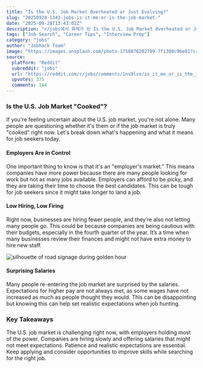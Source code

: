 ```yaml
---
title: "Is the U.S. Job Market Overheated or Just Evolving?"
slug: "20250928-1343-jobs-is-it-me-or-is-the-job-market-"
date: "2025-09-28T13:43:02Z"
description: "r/jobs에서 화제가 된 Is the U.S. Job Market Overheated or Just Evolving?에 대한 깊이 있는 분석과 인사이트"
tags: ["Job Search", "Career Tips", "Interview Prep"]
category: "jobs"
author: "Jobhack Team"
image: "https://images.unsplash.com/photo-1758876202789-7f1388c96e01?crop=entropy&cs=tinysrgb&fit=max&fm=jpg&ixid=M3w3OTU0NDF8MHwxfHNlYXJjaHw0N3x8am9iJTIwc2VhcmNofGVufDF8MHx8fDE3NTkwNjY5Nzd8MA&ixlib=rb-4.1.0&q=80&w=1080"
source:
  platform: "Reddit"
  subreddit: "jobs"
  url: "https://reddit.com/r/jobs/comments/1ns9lce/is_it_me_or_is_the_job_market_cooked_usa/"
  upvotes: 375
  comments: 144
---
```


### Is the U.S. Job Market "Cooked"?

If you're feeling uncertain about the U.S. job market, you're not alone. Many people are questioning whether it's them or if the job market is truly "cooked" right now. Let's break down what's happening and what it means for job seekers today.

#### Employers Are in Control

One important thing to know is that it's an "employer's market." This means companies have more power because there are many people looking for work but not as many jobs available. Employers can afford to be picky, and they are taking their time to choose the best candidates. This can be tough for job seekers since it might take longer to land a job.

#### Low Hiring, Low Firing

Right now, businesses are hiring fewer people, and they’re also not letting many people go. This could be because companies are being cautious with their budgets, especially in the fourth quarter of the year. It’s a time when many businesses review their finances and might not have extra money to hire new staff.

![silhouette of road signage during golden hour](https://images.unsplash.com/photo-1533073526757-2c8ca1df9f1c?crop=entropy&cs=tinysrgb&fit=max&fm=jpg&ixid=M3w3OTU0NDF8MHwxfHNlYXJjaHwxM3x8Y2FyZWVyfGVufDF8MHx8fDE3NTkwNjY5Nzh8MA&ixlib=rb-4.1.0&q=80&w=1080)

#### Surprising Salaries

Many people re-entering the job market are surprised by the salaries. Expectations for higher pay are not always met, as some wages have not increased as much as people thought they would. This can be disappointing but knowing this can help set realistic expectations when job hunting.

### Key Takeaways

The U.S. job market is challenging right now, with employers holding most of the power. Companies are hiring slowly and offering salaries that might not meet expectations. Patience and realistic expectations are essential. Keep applying and consider opportunities to improve skills while searching for the right job.
